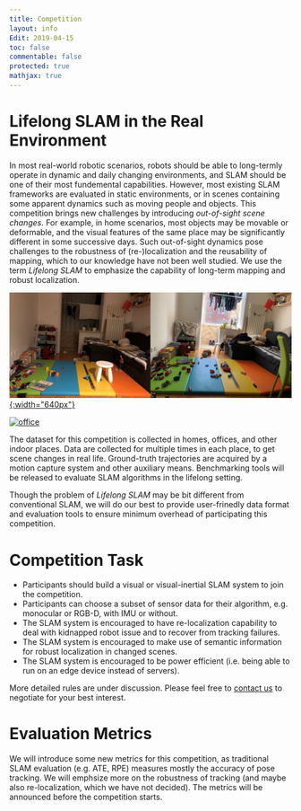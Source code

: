 ```yaml
---
title: Competition
layout: info
Edit: 2019-04-15
toc: false
commentable: false
protected: true
mathjax: true
---
```


# Lifelong SLAM in the Real Environment

In most real-world robotic scenarios, robots should be able to long-termly operate in dynamic and daily changing environments, and SLAM should be one of their most fundemental capabilities. However, most existing SLAM frameworks are evaluated in static environments, or in scenes containing some apparent dynamics such as moving people and objects. This competition brings new challenges by introducing *out-of-sight scene changes*. For example, in home scenarios, most objects may be movable or deformable, and the visual features of the same place may be significantly different in some successive days. Such out-of-sight dynamics pose challenges to the robustness of (re-)localization and the reusability of mapping, which to our knowledge have not been well studied. We use the term *Lifelong SLAM* to emphasize the capability of long-term mapping and robust localization.

[![home](home.png "Pictures taken in someone's home"){:width="640px"}](home.png)

[![office](office-compressed.gif "Videos taken in an office")](office.gif)

The dataset for this competition is collected in homes, offices, and other indoor places. Data are collected for multiple times in each place, to get scene changes in real life. Ground-truth trajectories are acquired by a motion capture system and other auxiliary means. Benchmarking tools will be released to evaluate SLAM algorithms in the lifelong setting.

Though the problem of *Lifelong SLAM* may be bit different from conventional SLAM, we will do our best to provide user-frinedly data format and evaluation tools to ensure minimum overhead of participating this competition.

# Competition Task

- Participants should build a visual or visual-inertial SLAM system to join the competition.
- Participants can choose a subset of sensor data for their algorithm, e.g. monocular or RGB-D, with IMU or without.
- The SLAM system is encouraged to have re-localization capability to deal with kidnapped robot issue and to recover from tracking failures.
- The SLAM system is encouraged to make use of semantic information for robust localization in changed scenes.
- The SLAM system is encouraged to be power efficient (i.e. being able to run on an edge device instead of servers).

More detailed rules are under discussion. Please feel free to [contact us](mailto:xuesong.shi@intel.com) to negotiate for your best interest.

# Evaluation Metrics

We will introduce some new metrics for this competition, as traditional SLAM evaluation (e.g. ATE, RPE) measures mostly the accuracy of pose tracking. We will emphsize more on the robustness of tracking (and maybe also re-localization, which we have not decided). The metrics will be announced before the competition starts.

